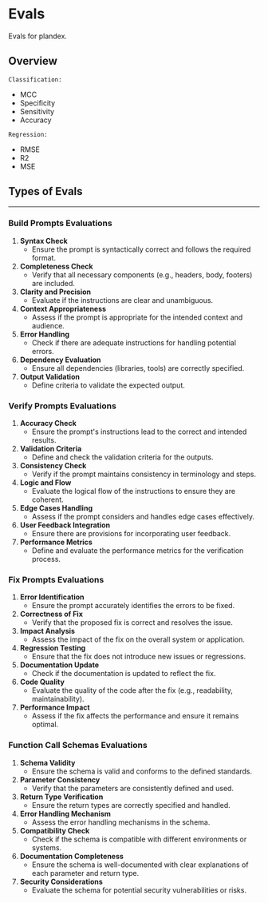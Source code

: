 # Evals

Evals for plandex.

## Overview

`Classification:`

- MCC
- Specificity
- Sensitivity
- Accuracy

`Regression:`

- RMSE
- R2
- MSE

## Types of Evals

---

### Build Prompts Evaluations

1. **Syntax Check**
   - Ensure the prompt is syntactically correct and follows the required format.
2. **Completeness Check**
   - Verify that all necessary components (e.g., headers, body, footers) are included.
3. **Clarity and Precision**
   - Evaluate if the instructions are clear and unambiguous.
4. **Context Appropriateness**
   - Assess if the prompt is appropriate for the intended context and audience.
5. **Error Handling**
   - Check if there are adequate instructions for handling potential errors.
6. **Dependency Evaluation**
   - Ensure all dependencies (libraries, tools) are correctly specified.
7. **Output Validation**
   - Define criteria to validate the expected output.

### Verify Prompts Evaluations

1. **Accuracy Check**
   - Ensure the prompt's instructions lead to the correct and intended results.
2. **Validation Criteria**
   - Define and check the validation criteria for the outputs.
3. **Consistency Check**
   - Verify if the prompt maintains consistency in terminology and steps.
4. **Logic and Flow**
   - Evaluate the logical flow of the instructions to ensure they are coherent.
5. **Edge Cases Handling**
   - Assess if the prompt considers and handles edge cases effectively.
6. **User Feedback Integration**
   - Ensure there are provisions for incorporating user feedback.
7. **Performance Metrics**
   - Define and evaluate the performance metrics for the verification process.

### Fix Prompts Evaluations

1. **Error Identification**
   - Ensure the prompt accurately identifies the errors to be fixed.
2. **Correctness of Fix**
   - Verify that the proposed fix is correct and resolves the issue.
3. **Impact Analysis**
   - Assess the impact of the fix on the overall system or application.
4. **Regression Testing**
   - Ensure that the fix does not introduce new issues or regressions.
5. **Documentation Update**
   - Check if the documentation is updated to reflect the fix.
6. **Code Quality**
   - Evaluate the quality of the code after the fix (e.g., readability, maintainability).
7. **Performance Impact**
   - Assess if the fix affects the performance and ensure it remains optimal.

### Function Call Schemas Evaluations

1. **Schema Validity**
   - Ensure the schema is valid and conforms to the defined standards.
2. **Parameter Consistency**
   - Verify that the parameters are consistently defined and used.
3. **Return Type Verification**
   - Ensure the return types are correctly specified and handled.
4. **Error Handling Mechanism**
   - Assess the error handling mechanisms in the schema.
5. **Compatibility Check**
   - Check if the schema is compatible with different environments or systems.
6. **Documentation Completeness**
   - Ensure the schema is well-documented with clear explanations of each parameter and return type.
7. **Security Considerations**
   - Evaluate the schema for potential security vulnerabilities or risks.
